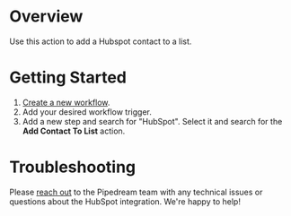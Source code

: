 # Overview

Use this action to add a Hubspot contact to a list.

# Getting Started

1. [Create a new workflow](https://pipedream.com/new).
2. Add your desired workflow trigger.
3. Add a new step and search for "HubSpot". Select it and search for the **Add Contact To List** action.

# Troubleshooting

Please [reach out](https://pipedream.com/support/) to the Pipedream team with any technical issues or questions about the HubSpot integration. We're happy to help!